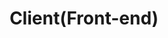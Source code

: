 ---
layout: list
type: tag
title: Client(Front-end)
slug: client
category: development
sidebar: true
order: 1
description: >
   get to know the client(Front-end)
---